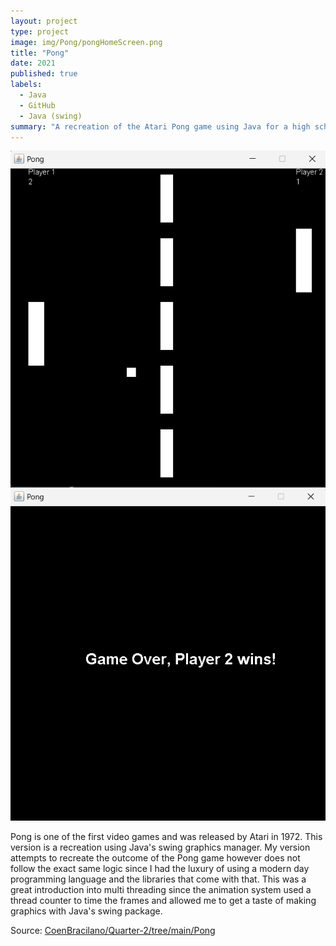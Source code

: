 ```yaml
---
layout: project
type: project
image: img/Pong/pongHomeScreen.png
title: "Pong"
date: 2021
published: true
labels:
  - Java
  - GitHub
  - Java (swing)
summary: "A recreation of the Atari Pong game using Java for a high school coding class"
---
```

<img class="img-fluid" src="../img/Pong/pongGamePlay.png">
<img class="img-fluid" src="../img/Pong/pongEndScreen.png">


Pong is one of the first video games and was released by Atari in 1972. This version is a recreation using Java's swing graphics manager. My version attempts to recreate the outcome of the Pong game however does not follow the exact same logic since I had the luxury of using a modern day programming language and the libraries that come with that. This was a great introduction into multi threading since the animation system used a thread counter to time the frames and allowed me to get a taste of making graphics with Java's swing package.  


Source: <a href="https://github.com/CoenBracilano/Quarter-2/tree/main/Pong"><i class="large github icon "></i>CoenBracilano/Quarter-2/tree/main/Pong</a>
